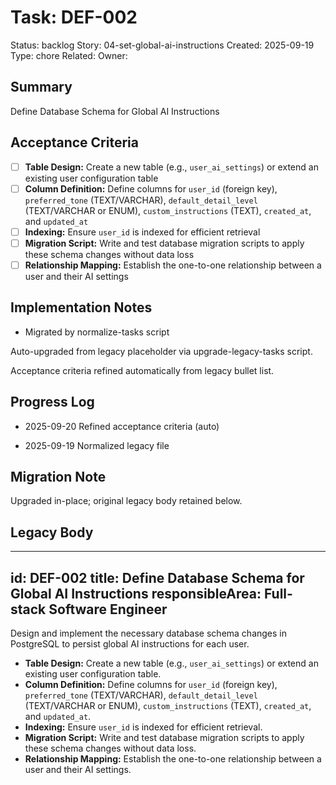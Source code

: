 # Task: DEF-002
Status: backlog
Story: 04-set-global-ai-instructions
Created: 2025-09-19
Type: chore
Related:
Owner:

## Summary
Define Database Schema for Global AI Instructions

## Acceptance Criteria

- [ ] **Table Design:** Create a new table (e.g., `user_ai_settings`) or extend an existing user configuration table
- [ ] **Column Definition:** Define columns for `user_id` (foreign key), `preferred_tone` (TEXT/VARCHAR), `default_detail_level` (TEXT/VARCHAR or ENUM), `custom_instructions` (TEXT), `created_at`, and `updated_at`
- [ ] **Indexing:** Ensure `user_id` is indexed for efficient retrieval
- [ ] **Migration Script:** Write and test database migration scripts to apply these schema changes without data loss
- [ ] **Relationship Mapping:** Establish the one-to-one relationship between a user and their AI settings

## Implementation Notes
- Migrated by normalize-tasks script

Auto-upgraded from legacy placeholder via upgrade-legacy-tasks script.


Acceptance criteria refined automatically from legacy bullet list.
## Progress Log
- 2025-09-20 Refined acceptance criteria (auto)

- 2025-09-19 Normalized legacy file
## Migration Note
Upgraded in-place; original legacy body retained below.

## Legacy Body
---
id: DEF-002
title: Define Database Schema for Global AI Instructions
responsibleArea: Full-stack Software Engineer
---
Design and implement the necessary database schema changes in PostgreSQL to persist global AI instructions for each user.
*   **Table Design:** Create a new table (e.g., `user_ai_settings`) or extend an existing user configuration table.
*   **Column Definition:** Define columns for `user_id` (foreign key), `preferred_tone` (TEXT/VARCHAR), `default_detail_level` (TEXT/VARCHAR or ENUM), `custom_instructions` (TEXT), `created_at`, and `updated_at`.
*   **Indexing:** Ensure `user_id` is indexed for efficient retrieval.
*   **Migration Script:** Write and test database migration scripts to apply these schema changes without data loss.
*   **Relationship Mapping:** Establish the one-to-one relationship between a user and their AI settings.